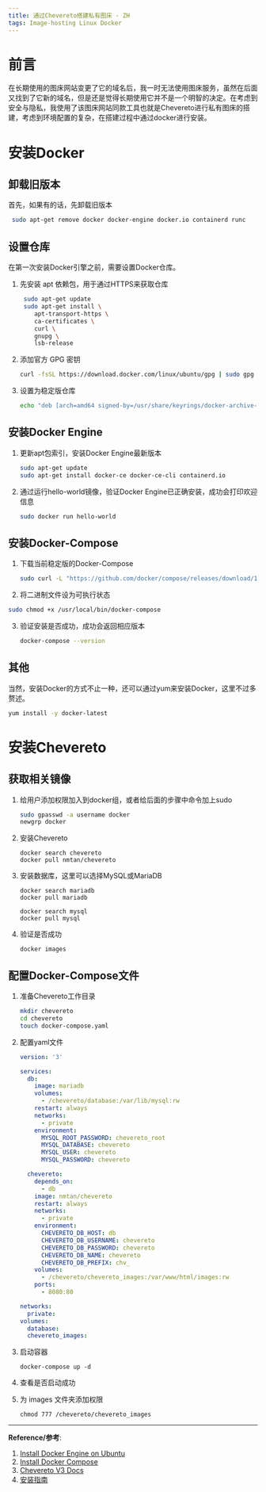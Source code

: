 ```yaml
---
title: 通过Chevereto搭建私有图床 - ZH
tags: Image-hosting Linux Docker
---
```


# 前言

在长期使用的图床网站变更了它的域名后，我一时无法使用图床服务，虽然在后面又找到了它新的域名，但是还是觉得长期使用它并不是一个明智的决定。在考虑到安全与隐私，我使用了该图床网站同款工具也就是Chevereto进行私有图床的搭建，考虑到环境配置的复杂，在搭建过程中通过docker进行安装。

# 安装Docker

## 卸载旧版本

首先，如果有的话，先卸载旧版本

```bash
 sudo apt-get remove docker docker-engine docker.io containerd runc
```

## 设置仓库

在第一次安装Docker引擎之前，需要设置Docker仓库。

1. 先安装 apt 依赖包，用于通过HTTPS来获取仓库

   ```bash
    sudo apt-get update
    sudo apt-get install \
       apt-transport-https \
       ca-certificates \
       curl \
       gnupg \
       lsb-release
   ```

2. 添加官方 GPG 密钥

   ```bash
   curl -fsSL https://download.docker.com/linux/ubuntu/gpg | sudo gpg --dearmor -o /usr/share/keyrings/docker-archive-keyring.gpg
   ```

3. 设置为稳定版仓库

   ```bash
   echo "deb [arch=amd64 signed-by=/usr/share/keyrings/docker-archive-keyring.gpg] https://download.docker.com/linux/ubuntu $(lsb_release -cs) stable" | sudo tee /etc/apt/sources.list.d/docker.list > /dev/null
   ```

## 安装Docker Engine

1. 更新apt包索引，安装Docker Engine最新版本

   ```bash
   sudo apt-get update
   sudo apt-get install docker-ce docker-ce-cli containerd.io
   ```

2. 通过运行hello-world镜像，验证Docker Engine已正确安装，成功会打印欢迎信息

   ```bash
   sudo docker run hello-world
   ```

## 安装Docker-Compose

1. 下载当前稳定版的Docker-Compose

   ```bash
   sudo curl -L "https://github.com/docker/compose/releases/download/1.29.2/docker-compose-$(uname -s)-$(uname -m)" -o /usr/local/bin/docker-compose
   ```

2.  将二进制文件设为可执行状态

   ```bash
   sudo chmod +x /usr/local/bin/docker-compose
   ```

3. 验证安装是否成功，成功会返回相应版本

   ```bash
   docker-compose --version
   ```

## 其他

当然，安装Docker的方式不止一种，还可以通过yum来安装Docker，这里不过多赘述。

```bash
yum install -y docker-latest
```

# 安装Chevereto

## 获取相关镜像

1. 给用户添加权限加入到docker组，或者给后面的步骤中命令加上sudo

   ```bash
   sudo gpasswd -a username docker   
   newgrp docker  
   ```

2. 安装Chevereto

   ```shell
   docker search chevereto
   docker pull nmtan/chevereto
   ```

3. 安装数据库，这里可以选择MySQL或MariaDB 

   ```shell
   docker search mariadb
   docker pull mariadb
   ```

   ```shell
   docker search mysql
   docker pull mysql
   ```

4. 验证是否成功

   ```shell
   docker images
   ```

## 配置Docker-Compose文件

1. 准备Chevereto工作目录

   ```bash
   mkdir chevereto
   cd chevereto
   touch docker-compose.yaml
   ```

2. 配置yaml文件

   ```yaml
   version: '3'
   
   services:
     db:
       image: mariadb
       volumes:
         - /chevereto/database:/var/lib/mysql:rw
       restart: always
       networks:
         - private
       environment:
         MYSQL_ROOT_PASSWORD: chevereto_root
         MYSQL_DATABASE: chevereto
         MYSQL_USER: chevereto
         MYSQL_PASSWORD: chevereto
   
     chevereto:
       depends_on:
         - db
       image: nmtan/chevereto
       restart: always
       networks:
         - private
       environment:
         CHEVERETO_DB_HOST: db
         CHEVERETO_DB_USERNAME: chevereto
         CHEVERETO_DB_PASSWORD: chevereto
         CHEVERETO_DB_NAME: chevereto
         CHEVERETO_DB_PREFIX: chv_
       volumes:
         - /chevereto/chevereto_images:/var/www/html/images:rw
       ports:
         - 8080:80
   
   networks:
     private:
   volumes:
     database:
     chevereto_images:
   ```

3. 启动容器

   ```shell
   docker-compose up -d
   ```

4. 查看是否启动成功

5. 为 images 文件夹添加权限

   ```shell
   chmod 777 /chevereto/chevereto_images
   ```

------

**Reference/参考**: 

1. [Install Docker Engine on Ubuntu](https://docs.docker.com/engine/install/ubuntu/)
2. [Install Docker Compose](https://docs.docker.com/compose/install/)
3. [Chevereto V3 Docs](https://v3-docs.chevereto.com/)
4. [安装指南](https://docs.doge.uk/zh/chevereto/v3/contributed.html#%E5%AE%89%E8%A3%85%E6%8C%87%E5%8D%97)



